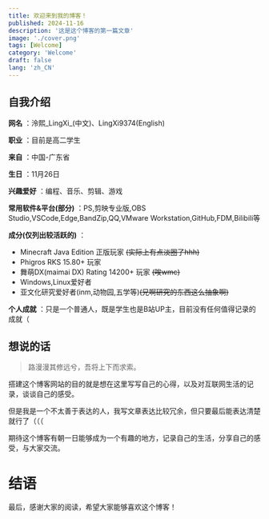 ```yaml
---
title: 欢迎来到我的博客！
published: 2024-11-16
description: '这是这个博客的第一篇文章'
image: './cover.png'
tags: [Welcome]
category: 'Welcome'
draft: false 
lang: 'zh_CN'
---
```

## 自我介绍

**网名** ：泠熙_LingXi_(中文)、LingXi9374(English)

**职业** ：目前是高二学生

**来自** ：中国-广东省

**生日** ：11月26日

**兴趣爱好** ：编程、音乐、剪辑、游戏

**常用软件&平台(部分)** ：PS,剪映专业版,OBS Studio,VSCode,Edge,BandZip,QQ,VMware Workstation,GitHub,FDM,Bilibili等

**成分(仅列出较活跃的)** ： 
- Minecraft Java Edition 正版玩家 ~~(实际上有点淡圈了hhh)~~
- Phigros RKS 15.80+ 玩家
- 舞萌DX(maimai DX) Rating 14200+ 玩家 ~~(唉wmc)~~
- Windows,Linux爱好者
- 亚文化研究爱好者(inm,动物园,五学等)~~(兄啊研究的东西这么抽象啊)~~

**个人成就** ：只是一个普通人，既是学生也是B站UP主，目前没有任何值得记录的成就（

## 想说的话
> 路漫漫其修远兮，吾将上下而求索。

搭建这个博客网站的目的就是想在这里写写自己的心得，以及对互联网生活的记录，谈谈自己的感受。

但是我是一个不太善于表达的人，我写文章表达比较冗余，但只要最后能表达清楚就行了（（（

期待这个博客有朝一日能够成为一个有趣的地方，记录自己的生活，分享自己的感受，与大家交流。

# 结语

最后，感谢大家的阅读，希望大家能够喜欢这个博客！

